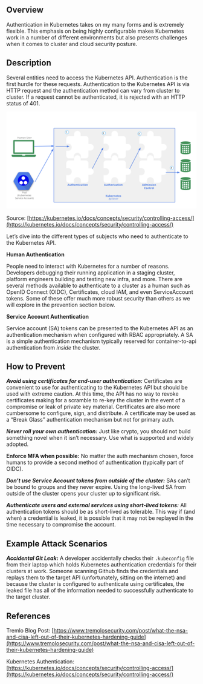 ## Overview
Authentication in Kubernetes takes on my many forms and is extremely flexible. This emphasis on being highly configurable makes Kubernetes work in a number of different environments but also presents challenges when it comes to cluster and cloud security posture.

 
## Description
Several entities need to access the Kubernetes API. Authentication is the first hurdle for these requests. Authentication to the Kubernetes API is via HTTP request and the authentication method can vary from cluster to cluster. If a request cannot be authenticated, it is rejected with an HTTP status of 401. 

![Kubernetes Authentication](/assets/images/kubernetes-auth.png)

Source: [https://kubernetes.io/docs/concepts/security/controlling-access/](https://kubernetes.io/docs/concepts/security/controlling-access/)

Let’s dive into the different types of subjects who need to authenticate to the Kubernetes API.

**Human Authentication** 

People need to interact with Kubernetes for a number of reasons. Developers debugging their running application in a staging cluster, platform engineers building and testing new infra, and more. There are several methods available to authenticate to a cluster as a human such as OpenID Connect (OIDC), Certificates, cloud IAM, and even ServiceAccount tokens. Some of these offer much more robust security than others as we will explore in the prevention section below.

**Service Account Authentication** 

Service account (SA) tokens can be presented to the Kubernetes API as an authentication mechanism when configured with RBAC appropriately. A SA is a simple authentication mechanism typically reserved for container-to-api authentication from *inside* the cluster. 

## How to Prevent
***Avoid using certificates for end-user authentication:*** Certificates are convenient to use for authenticating to the Kubernetes API but should be used with extreme caution. At this time, the API has no way to revoke certificates making for a scramble to re-key the cluster in the event of a compromise or leak of private key material. Certificates are also more cumbersome to configure, sign, and distribute. A certificate may be used as a “Break Glass” authentication mechanism but not for primary auth.

***Never roll your own authentication:*** Just like crypto, you should not build something novel when it isn’t necessary. Use what is supported and widely adopted. 

**Enforce MFA when possible:** No matter the auth mechanism chosen, force humans to provide a second method of authentication (typically part of OIDC).

***Don’t use Service Account tokens from outside of the cluster:*** SAs can’t be bound to groups and they never expire. Using the long-lived SA from outside of the cluster opens your cluster up to significant risk. 

***Authenticate users and external services using short-lived tokens:*** All authentication tokens should be as short-lived as tolerable. This way if (and when) a credential is leaked, it is possible that it may not be replayed in the time necessary to compromise the account. 

## Example Attack Scenarios

***Accidental Git Leak:*** A developer accidentally checks their `.kubeconfig` file from their laptop which holds Kubernetes authentication credentials for their clusters at work. Someone scanning Github finds the credentials and replays them to the target API (unfortunately, sitting on the internet) and because the cluster is configured to authenticate using certificates, the leaked file has all of the information needed to successfully authenticate to the target cluster. 

## References

Tremlo Blog Post: [https://www.tremolosecurity.com/post/what-the-nsa-and-cisa-left-out-of-their-kubernetes-hardening-guide](https://www.tremolosecurity.com/post/what-the-nsa-and-cisa-left-out-of-their-kubernetes-hardening-guide)

Kubernetes Authentication: [https://kubernetes.io/docs/concepts/security/controlling-access/](https://kubernetes.io/docs/concepts/security/controlling-access/)
